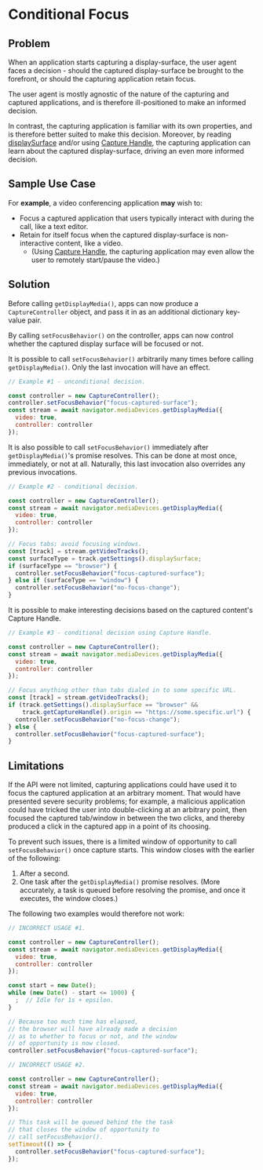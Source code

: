 # Conditional Focus

## Problem
When an application starts capturing a display-surface, the user agent faces a decision - should the captured display-surface be brought to the forefront, or should the capturing application retain focus.

The user agent is mostly agnostic of the nature of the capturing and captured applications, and is therefore ill-positioned to make an informed decision.

In contrast, the capturing application is familiar with its own properties, and is therefore better suited to make this decision. Moreover, by reading [displaySurface](https://www.w3.org/TR/screen-capture/#dom-mediatrackconstraintset-displaysurface) and/or using [Capture Handle](https://wicg.github.io/capture-handle/), the capturing application can learn about the captured display-surface, driving an even more informed decision.

## Sample Use Case
For **example**, a video conferencing application **may** wish to:
* Focus a captured application that users typically interact with during the call, like a text editor.
* Retain for itself focus when the captured display-surface is non-interactive content, like a video.
  * (Using [Capture Handle](https://wicg.github.io/capture-handle/), the capturing application may even allow the user to remotely start/pause the video.)

## Solution
Before calling `getDisplayMedia()`, apps can now produce a `CaptureController` object, and pass it in as an additional dictionary key-value pair.

By calling `setFocusBehavior()` on the controller, apps can now control whether the captured display surface will be focused or not.

It is possible to call `setFocusBehavior()` arbitrarily many times before calling `getDisplayMedia()`. Only the last invocation will have an effect.

```js
// Example #1 - unconditional decision.

const controller = new CaptureController();
controller.setFocusBehavior("focus-captured-surface");
const stream = await navigator.mediaDevices.getDisplayMedia({
  video: true,
  controller: controller
});
```

It is also possible to call `setFocusBehavior()` immediately after `getDisplayMedia()`'s promise resolves. This can be done at most once, immediately, or not at all. Naturally, this last invocation also overrides any previous invocations.

```js
// Example #2 - conditional decision.

const controller = new CaptureController();
const stream = await navigator.mediaDevices.getDisplayMedia({
  video: true,
  controller: controller
});

// Focus tabs; avoid focusing windows.
const [track] = stream.getVideoTracks();
const surfaceType = track.getSettings().displaySurface;
if (surfaceType == "browser") {
  controller.setFocusBehavior("focus-captured-surface");
} else if (surfaceType == "window") {
  controller.setFocusBehavior("no-focus-change");
}
```

It is possible to make interesting decisions based on the captured content's Capture Handle.

```js
// Example #3 - conditional decision using Capture Handle.

const controller = new CaptureController();
const stream = await navigator.mediaDevices.getDisplayMedia({
  video: true,
  controller: controller
});

// Focus anything other than tabs dialed in to some specific URL.
const [track] = stream.getVideoTracks();
if (track.getSettings().displaySurface == "browser" &&
    track.getCaptureHandle().origin == "https://some.specific.url") {
  controller.setFocusBehavior("no-focus-change");
} else {
  controller.setFocusBehavior("focus-captured-surface");
}
```

## Limitations

If the API were not limited, capturing applications could have used it to focus the captured application at an arbitrary moment. That would have presented severe security problems; for example, a malicious application could have tricked the user into double-clicking at an arbitrary point, then focused the captured tab/window in between the two clicks, and thereby produced a click in the captured app in a point of its choosing.

To prevent such issues, there is a limited window of opportunity to call `setFocusBehavior()` once capture starts. This window closes with the earlier of the following:
1. After a second.
2. One task after the `getDisplayMedia()` promise resolves. (More accurately, a task is queued before resolving the promise, and once it executes, the window closes.)

The following two examples would therefore not work:

```js
// INCORRECT USAGE #1.

const controller = new CaptureController();
const stream = await navigator.mediaDevices.getDisplayMedia({
  video: true,
  controller: controller
});

const start = new Date();
while (new Date() - start <= 1000) {
  ;  // Idle for 1s + epsilon.
}

// Because too much time has elapsed,
// the browser will have already made a decision
// as to whether to focus or not, and the window
// of opportunity is now closed.
controller.setFocusBehavior("focus-captured-surface");
```

```js
// INCORRECT USAGE #2.

const controller = new CaptureController();
const stream = await navigator.mediaDevices.getDisplayMedia({
  video: true,
  controller: controller
});

// This task will be queued behind the the task
// that closes the window of opportunity to
// call setFocusBehavior().
setTimeout(() => {
  controller.setFocusBehavior("focus-captured-surface");
});
```
